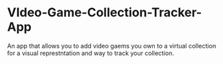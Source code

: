 # VIdeo-Game-Collection-Tracker-App
An app that allows you to add video gaems  you own to a virtual collection for a visual represtntation and way to track your collection.
